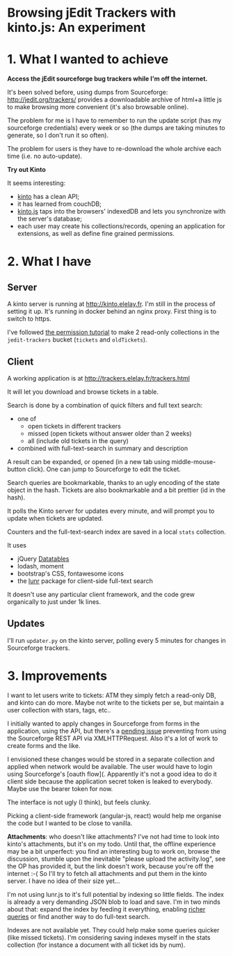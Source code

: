 Browsing jEdit Trackers with kinto.js: An experiment
====================================================

# 1. What I wanted to achieve

**Access the jEdit sourceforge bug trackers while I'm off the internet.**

It's been solved before, using dumps from Sourceforge:
http://jedit.org/trackers/ provides a downloadable archive of html+a little js
to make browsing more convenient (it's also browsable online).

The problem for me is I have to remember to run the update script (has my
sourceforge credentials) every week or so (the dumps are taking minutes to
generate, so I don't run it so often).

The problem for users is they have to re-download the whole archive each
time (i.e. no auto-update).

**Try out Kinto**

It seems interesting:
 - [kinto](http://kinto.readthedocs.io/en/latest/) has a clean API;
 - it has learned from couchDB;
 - [kinto.js](http://kintojs.readthedocs.io/en/latest/) taps into the browsers' indexedDB and lets you synchronize with the
 server's database;
 - each user may create his collections/records, opening an application for extensions, as well as define fine grained
 permissions.


# 2. What I have

## Server

A kinto server is running at http://kinto.elelay.fr. I'm still in the process of setting it up.
It's running in docker behind an nginx proxy. First thing is to switch to https.

I've followed [the permission tutorial](http://kinto.readthedocs.io/en/stable/tutorials/permissions.html) to make
2 read-only collections in the `jedit-trackers` bucket (`tickets` and `oldTickets`).

## Client

A working application is at http://trackers.elelay.fr/trackers.html

It will let you download and browse tickets in a table.

Search is done by a combination of quick filters and full text search:
 - one of
	 - open tickets in different trackers
	 - missed (open tickets without answer older than 2 weeks)
	 - all (include old tickets in the query)
 - combined with full-text-search in summary and description

A result can be expanded, or opened (in a new tab using middle-mouse-button click). One can jump to Sourceforge to edit
the ticket.

Search queries are bookmarkable, thanks to an ugly encoding of the state object in the hash. Tickets are also
bookmarkable and a bit prettier (id in the hash).

It polls the Kinto server for updates every minute, and will prompt you to update when tickets are updated.

Counters and the full-text-search index are saved in a local `stats` collection.

It uses
 - jQuery [Datatables](https://datatables.net/)
 - lodash, moment
 - bootstrap's CSS, fontawesome icons
 - the [lunr](http://lunrjs.com/) package for client-side full-text search

It doesn't use any particular client framework, and the code grew organically to just under 1k lines.

## Updates

I'll run `updater.py` on the kinto server, polling every 5 minutes for changes in Sourceforge trackers.

# 3. Improvements

I want to let users write to tickets: ATM they simply fetch a read-only DB, and kinto can do more. Maybe not write to
the tickets per se, but maintain a user collection with stars, tags, etc..

I initially wanted to apply changes in Sourceforge from forms in the application, using the API, but there's a
[pending issue](https://sourceforge.net/p/forge/site-support/13403/) preventing from using the Sourceforge REST API via
XMLHTTPRequest. Also it's a lot of work to create forms and the like.

I envisioned these changes would be stored in a separate collection and applied when network would be available. The
user would have to login using Sourceforge's [oauth flow](. Apparently it's not a good idea to do it client side because
the application secret token is leaked to everybody. Maybe use the bearer token for now.

The interface is not ugly (I think), but feels clunky.

Picking a client-side framework (angular-js, react) would help me organise the code but I wanted to be close to vanilla.

**Attachments**: who doesn't like attachments? I've not had time to look into kinto's attachments, but it's on my todo.
Until that, the offline experience may be a bit unperfect: you find an interesting bug to work on, browse the
discussion, stumble upon the inevitable "please upload the activity.log", see the OP has provided it, but the link
doesn't work, because you're off the internet :-(
So I'll try to fetch all attachments and put them in the kinto server. I have no idea of their size yet...

I'm not using lunr.js to it's full potential by indexing so little fields. The index is already a very demanding JSON blob to
load and save. I'm in two minds about that: expand the index by feeding it everything, enabling
[richer queries](https://github.com/olivernn/lunr.js/issues/125) or find another way to do full-text search.

Indexes are not available yet. They could help make some queries quicker (like missed tickets). I'm considering saving
indexes myself in the stats collection (for instance a document with all ticket ids by num).